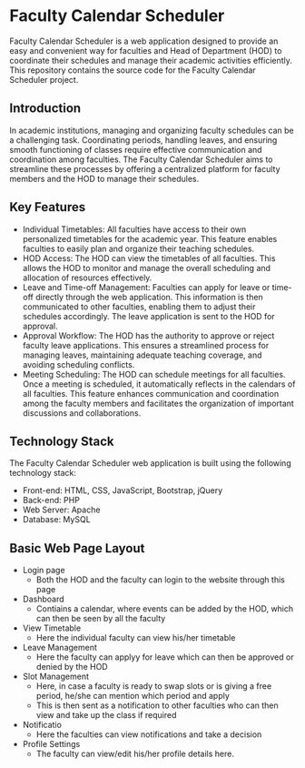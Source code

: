 # Faculty Calendar Scheduler

Faculty Calendar Scheduler is a web application designed to provide an easy and convenient way for faculties and Head of Department (HOD) to coordinate their schedules and manage their academic activities efficiently. This repository contains the source code for the Faculty Calendar Scheduler project.

## Introduction
In academic institutions, managing and organizing faculty schedules can be a challenging task. Coordinating periods, handling leaves, and ensuring smooth functioning of classes require effective communication and coordination among faculties. The Faculty Calendar Scheduler aims to streamline these processes by offering a centralized platform for faculty members and the HOD to manage their schedules.

## Key Features
- Individual Timetables: All faculties have access to their own personalized timetables for the academic year. This feature enables faculties to easily plan and organize their teaching schedules.
- HOD Access: The HOD can view the timetables of all faculties. This allows the HOD to monitor and manage the overall scheduling and allocation of resources effectively.
- Leave and Time-off Management: Faculties can apply for leave or time-off directly through the web application. This information is then communicated to other faculties, enabling them to adjust their schedules accordingly. The leave application is sent to the HOD for approval.
- Approval Workflow: The HOD has the authority to approve or reject faculty leave applications. This ensures a streamlined process for managing leaves, maintaining adequate teaching coverage, and avoiding scheduling conflicts.
- Meeting Scheduling: The HOD can schedule meetings for all faculties. Once a meeting is scheduled, it automatically reflects in the calendars of all faculties. This feature enhances communication and coordination among the faculty members and facilitates the organization of important discussions and collaborations.

## Technology Stack
The Faculty Calendar Scheduler web application is built using the following technology stack:

- Front-end: HTML, CSS, JavaScript, Bootstrap, jQuery
- Back-end: PHP
- Web Server: Apache
- Database: MySQL

## Basic Web Page Layout
- Login page
  - Both the HOD and the faculty can login to the website through this page
- Dashboard
  - Contiains a calendar, where events can be added by the HOD, which can then be seen by all the faculty
- View Timetable
  - Here the individual faculty can view his/her timetable
- Leave Management
  - Here the faculty can applyy for leave which can then be approved or denied by the HOD
- Slot Management
  - Here, in case a faculty is ready to swap slots or is giving a free period, he/she can mention which period and apply
  - This is then sent as a notification to other faculties who can then view and take up the class if required
- Notificatio
  - Here the faculties can view notifications and take a decision
- Profile Settings
  - The faculty can view/edit his/her profile details here.
